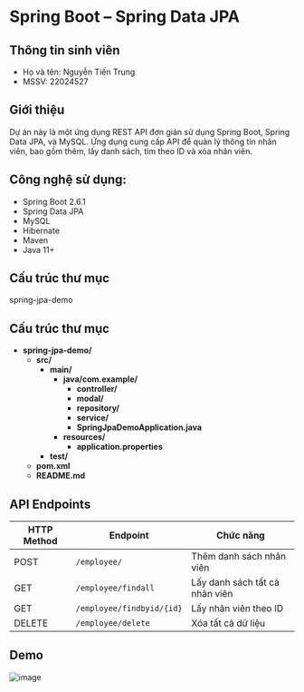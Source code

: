 # Spring Boot – Spring Data JPA

## Thông tin sinh viên 
- Họ và tên: Nguyễn Tiến Trung
- MSSV: 22024527

## Giới thiệu 
Dự án này là một ứng dụng REST API đơn giản sử dụng Spring Boot, Spring Data JPA, và MySQL. Ứng dụng cung cấp API để quản lý thông tin nhân viên, bao gồm thêm, lấy danh sách, tìm theo ID và xóa nhân viên.

## Công nghệ sử dụng: 
- Spring Boot 2.6.1
- Spring Data JPA
- MySQL
- Hibernate
- Maven
- Java 11+

## Cấu trúc thư mục 
spring-jpa-demo
## Cấu trúc thư mục 

- **spring-jpa-demo/**
  - **src/**
    - **main/**
      - **java/com.example/**
        - **controller/**  
        - **modal/**  
        - **repository/** 
        - **service/**
        - **SpringJpaDemoApplication.java**  
      - **resources/**
        - **application.properties** 
    - **test/**
  - **pom.xml**
  - **README.md** 

## API Endpoints

| HTTP Method | Endpoint                 | Chức năng                     |
|------------|--------------------------|-------------------------------|
| POST       | `/employee/`             | Thêm danh sách nhân viên      |
| GET        | `/employee/findall`      | Lấy danh sách tất cả nhân viên |
| GET        | `/employee/findbyid/{id}` | Lấy nhân viên theo ID         |
| DELETE     | `/employee/delete`       | Xóa tất cả dữ liệu            |


## Demo 
![image](https://github.com/user-attachments/assets/62af9127-ce47-49af-9866-f69cacfa5f19)
